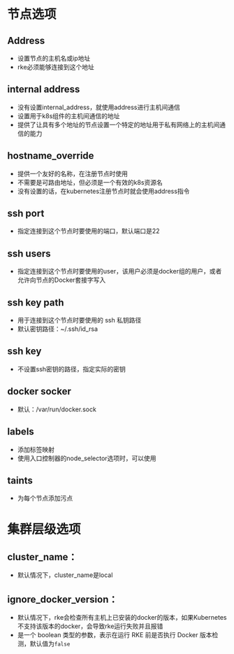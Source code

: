# 节点选项

## Address

- 设置节点的主机名或ip地址
- rke必须能够连接到这个地址

## internal address

- 没有设置internal_address，就使用address进行主机间通信
- 设置用于k8s组件的主机间通信的地址
- 提供了让具有多个地址的节点设置一个特定的地址用于私有网络上的主机间通信的能力

## hostname_override

- 提供一个友好的名称，在注册节点时使用
- 不需要是可路由地址，但必须是一个有效的k8s资源名
- 没有设置的话，在kubernetes注册节点时就会使用address指令

## ssh port

- 指定连接到这个节点时要使用的端口，默认端口是22

## ssh users

- 指定连接到这个节点时要使用的user，该用户必须是docker组的用户，或者允许向节点的Docker套接字写入

## ssh key path

- 用于连接到这个节点时要使用的 ssh 私钥路径
- 默认密钥路径：~/.ssh/id_rsa

## ssh key

- 不设置ssh密钥的路径，指定实际的密钥

## docker socker

- 默认：/var/run/docker.sock

## labels

- 添加标签映射
- 使用入口控制器的node_selector选项时，可以使用

## taints

- 为每个节点添加污点



# 集群层级选项

## cluster_name：

- 默认情况下，cluster_name是local

## ignore_docker_version：

- 默认情况下，rke会检查所有主机上已安装的docker的版本，如果Kubernetes不支持该版本的docker，会导致rke运行失败并且报错
- 是一个 boolean 类型的参数，表示在运行 RKE 前是否执行 Docker 版本检测，默认值为`false`

## 



## 